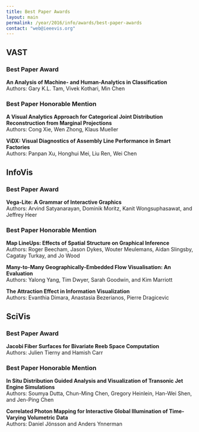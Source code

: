 ```yaml
---
title: Best Paper Awards
layout: main
permalink: /year/2016/info/awards/best-paper-awards
contact: "web@ieeevis.org"
---
```


## VAST

### Best Paper Award

**An Analysis of Machine- and Human-Analytics in Classification**
<br/>
Authors: Gary K.L. Tam, Vivek Kothari, Min Chen

### Best Paper Honorable Mention

**A Visual Analytics Approach for Categorical Joint Distribution Reconstruction from Marginal Projections**
<br/>
Authors: Cong Xie, Wen Zhong, Klaus Mueller

**ViDX: Visual Diagnostics of Assembly Line Performance in Smart Factories**
<br/>
Authors: Panpan Xu, Honghui Mei, Liu Ren, Wei Chen

## InfoVis

### Best Paper Award

**Vega-Lite: A Grammar of Interactive Graphics**
<br/>
Authors: Arvind Satyanarayan, Dominik Moritz, Kanit Wongsuphasawat, and Jeffrey Heer

### Best Paper Honorable Mention

**Map LineUps: Effects of Spatial Structure on Graphical Inference**
<br/>
Authors: Roger Beecham, Jason Dykes, Wouter Meulemans, Aidan Slingsby, Cagatay Turkay, and Jo Wood

**Many-to-Many Geographically-Embedded Flow Visualisation: An Evaluation**
<br/>
Authors: Yalong Yang, Tim Dwyer, Sarah Goodwin, and Kim Marriott

**The Attraction Effect in Information Visualization**
<br/>
Authors: Evanthia Dimara, Anastasia Bezerianos, Pierre Dragicevic


## SciVis

### Best Paper Award

**Jacobi Fiber Surfaces for Bivariate Reeb Space Computation**
<br/>
Authors: Julien Tierny and Hamish Carr

### Best Paper Honorable Mention

**In Situ Distribution Guided Analysis and Visualization of Transonic Jet Engine Simulations**
<br/>
Authors: Soumya Dutta, Chun-Ming Chen, Gregory Heinlein, Han-Wei Shen, and Jen-Ping Chen

**Correlated Photon Mapping for Interactive Global Illumination of Time-Varying Volumetric Data**
<br/>
Authors: Daniel Jönsson and Anders Ynnerman

